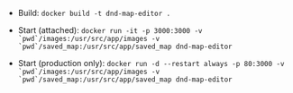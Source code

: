 - Build: `docker build -t dnd-map-editor .`

- Start (attached): ``docker run -it -p 3000:3000 -v `pwd`/images:/usr/src/app/images -v `pwd`/saved_map:/usr/src/app/saved_map dnd-map-editor``

- Start (production only): ``docker run -d --restart always -p 80:3000 -v `pwd`/images:/usr/src/app/images -v `pwd`/saved_map:/usr/src/app/saved_map dnd-map-editor``

